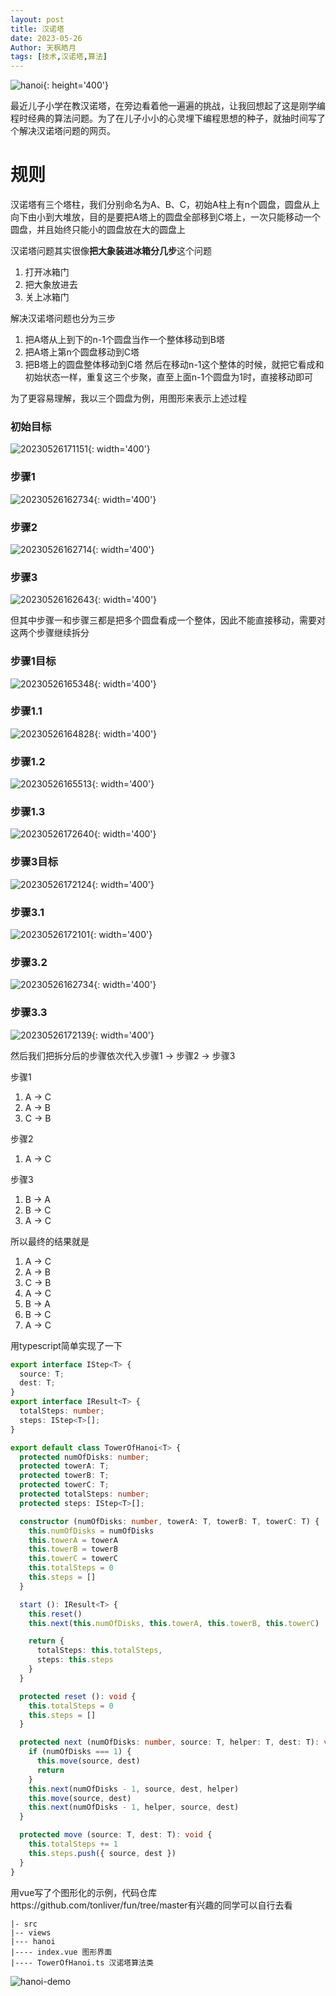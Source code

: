 ```yaml
---
layout: post
title: 汉诺塔
date: 2023-05-26
Author: 天枫皓月 
tags: [技术,汉诺塔,算法]
---
```


![hanoi](https://i.mjj.rip/2023/06/15/262a343013a56f41bd4256926c5d8ac1.jpeg){: height='400'}

最近儿子小学在教汉诺塔，在旁边看着他一遍遍的挑战，让我回想起了这是刚学编程时经典的算法问题。为了在儿子小小的心灵埋下编程思想的种子，就抽时间写了个解决汉诺塔问题的网页。

# 规则
汉诺塔有三个塔柱，我们分别命名为A、B、C，初始A柱上有n个圆盘，圆盘从上向下由小到大堆放，目的是要把A塔上的圆盘全部移到C塔上，一次只能移动一个圆盘，并且始终只能小的圆盘放在大的圆盘上

汉诺塔问题其实很像**把大象装进冰箱分几步**这个问题
1. 打开冰箱门
2. 把大象放进去
3. 关上冰箱门

解决汉诺塔问题也分为三步
1. 把A塔从上到下的n-1个圆盘当作一个整体移动到B塔
2. 把A塔上第n个圆盘移动到C塔
3. 把B塔上的圆盘整体移动到C塔
然后在移动n-1这个整体的时候，就把它看成和初始状态一样，重复这三个步聚，直至上面n-1个圆盘为1时，直接移动即可

为了更容易理解，我以三个圆盘为例，用图形来表示上述过程

### 初始目标
![20230526171151](https://i.mjj.rip/2023/06/15/bbc812cd37191083c3517f34a865002c.png){: width='400'}
### 步骤1
![20230526162734](https://i.mjj.rip/2023/06/15/04a68a037054f5c620d2c07362121e45.png){: width='400'}
### 步骤2
![20230526162714](https://i.mjj.rip/2023/06/15/c064d0e56688c667a6ac93d5be32e4d0.png){: width='400'}
### 步骤3
![20230526162643](https://i.mjj.rip/2023/06/15/cdd80b67da3cd7b05ee216fe95c7c7f0.png){: width='400'}

但其中步骤一和步骤三都是把多个圆盘看成一个整体，因此不能直接移动，需要对这两个步骤继续拆分

### 步骤1目标
![20230526165348](https://i.mjj.rip/2023/06/15/04a68a037054f5c620d2c07362121e45.png){: width='400'}
### 步骤1.1
![20230526164828](https://i.mjj.rip/2023/06/15/ae911f6fd24235f84d84592bdb874d12.png){: width='400'}
### 步骤1.2
![20230526165513](https://i.mjj.rip/2023/06/15/983a2adbf326945090d140b7fee1b791.png){: width='400'}
### 步骤1.3
![20230526172640](https://i.mjj.rip/2023/06/15/1401f4e6fcdf988a63c1d364ab34d2d2.png){: width='400'}

### 步骤3目标
![20230526172124](https://i.mjj.rip/2023/06/15/5adbf83837b5e424824478cc45549130.png){: width='400'}

### 步骤3.1
![20230526172101](https://i.mjj.rip/2023/06/15/a3fc8876674e167be93e9f57230f2137.png){: width='400'}
### 步骤3.2
![20230526162734](https://i.mjj.rip/2023/06/15/5562179cfc19f48c34cee66202f4e1f5.png){: width='400'}
### 步骤3.3
![20230526172139](https://i.mjj.rip/2023/06/15/8e9e0ccacdd61494ba68ae7d296f7bc8.png){: width='400'}


然后我们把拆分后的步骤依次代入步骤1 -> 步骤2 -> 步骤3

步骤1
1. A -> C
2. A -> B
3. C -> B

步骤2
1. A -> C

步骤3
1. B -> A
2. B -> C
3. A -> C

所以最终的结果就是
1. A -> C
2. A -> B
3. C -> B
4. A -> C
5. B -> A
6. B -> C
7. A -> C

用typescript简单实现了一下
```ts
export interface IStep<T> {
  source: T;
  dest: T;
}
export interface IResult<T> {
  totalSteps: number;
  steps: IStep<T>[];
}

export default class TowerOfHanoi<T> {
  protected numOfDisks: number;
  protected towerA: T;
  protected towerB: T;
  protected towerC: T;
  protected totalSteps: number;
  protected steps: IStep<T>[];

  constructor (numOfDisks: number, towerA: T, towerB: T, towerC: T) {
    this.numOfDisks = numOfDisks
    this.towerA = towerA
    this.towerB = towerB
    this.towerC = towerC
    this.totalSteps = 0
    this.steps = []
  }

  start (): IResult<T> {
    this.reset()
    this.next(this.numOfDisks, this.towerA, this.towerB, this.towerC)

    return {
      totalSteps: this.totalSteps,
      steps: this.steps
    }
  }

  protected reset (): void {
    this.totalSteps = 0
    this.steps = []
  }

  protected next (numOfDisks: number, source: T, helper: T, dest: T): void {
    if (numOfDisks === 1) {
      this.move(source, dest)
      return
    }
    this.next(numOfDisks - 1, source, dest, helper)
    this.move(source, dest)
    this.next(numOfDisks - 1, helper, source, dest)
  }

  protected move (source: T, dest: T): void {
    this.totalSteps += 1
    this.steps.push({ source, dest })
  }
}
```

用vue写了个图形化的示例，代码仓库https://github.com/tonliver/fun/tree/master有兴趣的同学可以自行去看
```
|- src
|-- views
|--- hanoi
|---- index.vue 图形界面
|---- TowerOfHanoi.ts 汉诺塔算法类
```
![hanoi-demo](https://i.mjj.rip/2023/06/15/8ef75edd98d1e64242d75548c460153d.gif)




